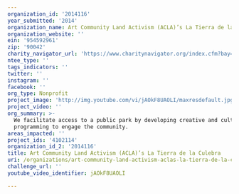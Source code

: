 ```yaml
---
organization_id: '2014116'
year_submitted: '2014'
organization_name: Art Community Land Activism (ACLA)’s La Tierra de la Culebra
organization_website: ''
ein: '954592961'
zip: '90042'
charity_navigator_url: 'https://www.charitynavigator.org/index.cfm?bay=search.profile&ein=954592961'
ntee_type: ''
tags_indicators: ''
twitter: ''
instagram: ''
facebook: ''
org_type: Nonprofit
project_image: 'http://img.youtube.com/vi/jAOkF8UAOLI/maxresdefault.jpg'
project_video: ''
org_summary: >-
  We facilitate access to a public park by developing creative and cultural
  programming to engage the community.
areas_impacted: ''
project_ids: '4102114'
organization_id_2: '2014116'
title: Art Community Land Activism (ACLA)’s La Tierra de la Culebra
uri: /organizations/art-community-land-activism-aclas-la-tierra-de-la-culebra/
challenge_url: ''
youtube_video_identifier: jAOkF8UAOLI

---
```

